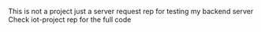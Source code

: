 This is not a project just a server request rep for testing my backend server
Check iot-project rep for the full code 
